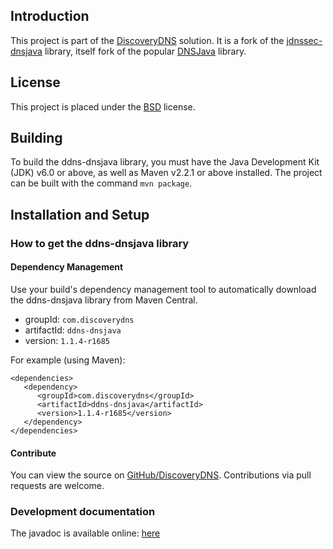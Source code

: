 ## Introduction

This project is part of the [DiscoveryDNS](http://www.discoverydns.com) solution.
It is a fork of the [jdnssec-dnsjava](https://github.com/dblacka/jdnssec-dnsjava) library, itself fork of the popular [DNSJava](http://www.dnsjava.org/) library.

## License

This project is placed under the [BSD](http://www.opensource.org/licenses/bsd-license.html) license.

## Building

To build the ddns-dnsjava library, you must have the Java Development Kit (JDK) v6.0 or above, as well as Maven v2.2.1 or above installed. The project can be built with the command `mvn package`.

## Installation and Setup

### How to get the ddns-dnsjava library

#### Dependency Management

Use your build's dependency management tool to automatically download the ddns-dnsjava library from Maven Central.

* groupId: `com.discoverydns`
* artifactId: `ddns-dnsjava`
* version: `1.1.4-r1685`

For example (using Maven):

    <dependencies>
       <dependency>
          <groupId>com.discoverydns</groupId>
          <artifactId>ddns-dnsjava</artifactId>
          <version>1.1.4-r1685</version>
       </dependency>
    </dependencies>

#### Contribute

You can view the source on [GitHub/DiscoveryDNS](http://github.com/discoverydns/ddns-dnsjava). Contributions via pull requests are welcome.

### Development documentation

The javadoc is available online: [here](http://www.javadoc.io/doc/com.discoverydns/ddns-dnsjava/1.1.4-r1685)

